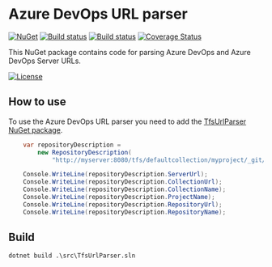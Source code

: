 # Azure DevOps URL parser

[![NuGet](https://img.shields.io/nuget/v/TfsUrlParser.svg)](https://www.nuget.org/packages/TfsUrlParser)
[![Build status](https://github.com/bbtsoftware/TfsUrlParser/actions/workflows/dotnet.yml/badge.svg?branch=develop)](https://github.com/bbtsoftware/TfsUrlParser/actions/workflows/dotnet.yml)
[![Build status](https://github.com/bbtsoftware/TfsUrlParser/actions/workflows/release.yml/badge.svg)](https://github.com/bbtsoftware/TfsUrlParser/actions/workflows/release.yml)
[![Coverage Status](https://codecov.io/gh/bbtsoftware/TfsUrlParser/branch/develop/graph/badge.svg?token=0VLbB8a8EF)](https://codecov.io/gh/bbtsoftware/TfsUrlParser)

This NuGet package contains code for parsing Azure DevOps and Azure DevOps Server URLs.

[![License](http://img.shields.io/:license-mit-blue.svg)](https://github.com/bbtsoftware/TfsUrlParser/blob/master/LICENSE)

## How to use

To use the Azure DevOps URL parser you need to add the [TfsUrlParser NuGet package](https://www.nuget.org/packages/TfsUrlParser/).

```csharp
    var repositoryDescription =
        new RepositoryDescription(
            "http://myserver:8080/tfs/defaultcollection/myproject/_git/myrepository");

    Console.WriteLine(repositoryDescription.ServerUrl);
    Console.WriteLine(repositoryDescription.CollectionUrl);
    Console.WriteLine(repositoryDescription.CollectionName);
    Console.WriteLine(repositoryDescription.ProjectName);
    Console.WriteLine(repositoryDescription.RepositoryUrl);
    Console.WriteLine(repositoryDescription.RepositoryName);
```

## Build

`dotnet build .\src\TfsUrlParser.sln`
